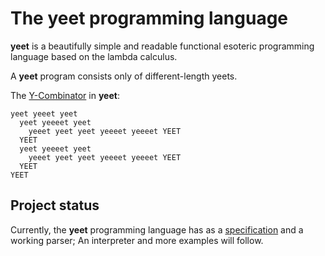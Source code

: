 # The yeet programming language

**yeet** is a beautifully simple and readable functional esoteric programming language based on the lambda calculus.

A **yeet** program consists only of different-length yeets.

The [Y-Combinator](https://en.wikipedia.org/wiki/Fixed-point_combinator#Y_combinator) in **yeet**:

```yeet
yeet yeeet yeet
  yeet yeeeet yeet
    yeeet yeet yeet yeeeet yeeeet YEET
  YEET
  yeet yeeeet yeet
    yeeet yeet yeet yeeeet yeeeet YEET
  YEET
YEET
```

## Project status

Currently, the **yeet** programming language has as a [specification](spec.md) and a working parser; An interpreter and more examples will follow.

